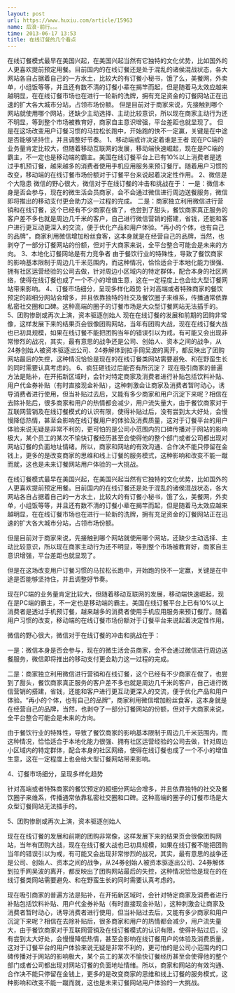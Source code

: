 ```yaml
---
layout: post
url: https://www.huxiu.com/article/15963
name: 后浪-前行。。。
time: 2013-06-17 13:53
title: 在线订餐的几个看点
---
```

在线订餐模式最早在美国兴起，在美国兴起当然有它独特的文化优势，比如国外的人更喜欢提前预定用餐。目前国内的在线订餐还是处于混乱的诸侯混战状态，各大网站各自占据着自己的一方水土，比较大的有订餐小秘书，饿了么，美餐网，外卖单，小组饭等等，并且还有数不清的订餐小辈在揭竿而起，但是随着马太效应越来越明显，在在线订餐市场也在进行一轮新的洗牌，拥有充足资金的订餐网站正在迅速的扩大各大城市分站，占领市场份额。 但是目前对于商家来说，先接触到哪个网站就使用哪个网站，还缺少主动选择、主动比较意识，所以现在商家主动行为还不明显，等到整个市场被教育好，商家自主意识增强，平台差距也就显现了。 但是在这场改变用户订餐习惯的马拉松长跑中，开始跑的快不一定赢，关键是在中途是否能够坚持住，并且调整好节奏。 1、移动端或许决定着谁是王者 现在PC端的业务量肯定比较大，但随着移动互联网的发展，移动端快速崛起，现在是PC端的霸主，不一定也是移动端的霸主。美国在线订餐平台上已有10%以上消费者是透过手机预订餐，越来越多的消费者使用手机应用服务来预订餐厅。随着用户习惯的改变，移动端的在线订餐市场份额对于订餐平台来说起着决定性作用。 2、微信是个大隐患 微信的野心很大，微信对于在线订餐的冲击和挑战在于： 一是：微信本身是否会参与，现在的微生活会员商家，会不会通过微信进行周边送餐服务，微信即将推出的移动支付更会助力这一过程的完成。 二是：商家独立利用微信进行营销和在线订餐，这个已经有不少商家在做了，也尝到了甜头，餐饮商家真正服务的客户差不多也就是周边几千米的客户，自己进行微信营销的搭建，省钱，还能和客户进行更互动更深入的交流，便于优化产品和用户体验。“再小的个体，也有自己的品牌”，商家利用微信增加粉丝食客，这本身就是在经营自己的品牌，当然，也剥夺了一部分订餐网站的份额，但对于大商家来说，全平台整合可能会是未来的方向。 3、本地化订餐网站是有力竞争者 由于餐饮行业的特殊性，导致了餐饮商家的影响基本限制于周边几千米范围内，而这种情况，恰恰适合于本地化能力很强、拥有社区运营经验的公司去做，针对周边小区域内的特定群体，配合本身的社区网络，使得在线订餐也成了一个不小的增值生意，这在一定程度上也会给大型订餐网站带来影响。 4、订餐市场细分，呈现多样化趋势 针对高端或者特殊商家的餐饮预定的超细分网站会增多，并且依靠独特的社交及餐饮圈子来维系，传播通常依靠私密社交圈和口碑。这种高端的圈子的订餐市场是大众型订餐网站无法插手的。 5、团购惨剧或再次上演，资本驱逐创始人 现在在线订餐的发展和前期的团购非常像，这样发展下来的结果页会很像团购网站，当年有团购大战，现在在线订餐大战也已初具规模，如果在线订餐不能把团购当年的错误引以为戒，有可能又会出现非常惨烈的战况，其实，最有意思的战争还是公司、创始人、资本之间的战争，从24券创始人被资本驱逐出公司、24券解体到拉手网吴波的离开，都反映出了团购网站最后的失控，这种情况恰恰是现在的在线订餐类网站需要避免、和在野蛮生长的同时需要认真考虑的。 6、疯狂砸钱过后能否有所沉淀？ 现在吸引商家的普遍方法是贴补，在开拓新区域时，会针对特定商家及消费者进行补贴包括饮料补贴、用户代金券补贴（有时直接现金补贴），这种刺激会让商家及消费者暂时动心，诱导消费者进行使用，但当补贴过去后，又能有多少商家和用户沉淀下来呢？相信在去除补贴后，很多商家和用户的热情都会减少，用户流失量大，由于餐饮商家对于互联网营销及在线订餐模式的认识有限，使得补贴过后，没有尝到太大好处，会慢慢降低热情，甚至会影响在线订餐用户的体验及消费质量，这对于订餐平台的用户体验来说无疑是非常不利的，更可怕的是公司小范围内的口碑传播对于网站的影响极大，某个员工的某次不愉快订餐经历甚至会使得他的整个部门或者公司都出现对网站订餐的负面地址情绪。所以，商家和网站的有效沟通、合作决不能只停留在金钱上，更多的是改变商家的思维和线上订餐的服务模式，这种影响和改变不能一蹴而就，这也是未来订餐网站用户体验的一大挑战。

在线订餐模式最早在美国兴起，在美国兴起当然有它独特的文化优势，比如国外的人更喜欢提前预定用餐。目前国内的在线订餐还是处于混乱的诸侯混战状态，各大网站各自占据着自己的一方水土，比较大的有订餐小秘书，饿了么，美餐网，外卖单，小组饭等等，并且还有数不清的订餐小辈在揭竿而起，但是随着马太效应越来越明显，在在线订餐市场也在进行一轮新的洗牌，拥有充足资金的订餐网站正在迅速的扩大各大城市分站，占领市场份额。

但是目前对于商家来说，先接触到哪个网站就使用哪个网站，还缺少主动选择、主动比较意识，所以现在商家主动行为还不明显，等到整个市场被教育好，商家自主意识增强，平台差距也就显现了。

但是在这场改变用户订餐习惯的马拉松长跑中，开始跑的快不一定赢，关键是在中途是否能够坚持住，并且调整好节奏。

现在PC端的业务量肯定比较大，但随着移动互联网的发展，移动端快速崛起，现在是PC端的霸主，不一定也是移动端的霸主。美国在线订餐平台上已有10%以上消费者是透过手机预订餐，越来越多的消费者使用手机应用服务来预订餐厅。随着用户习惯的改变，移动端的在线订餐市场份额对于订餐平台来说起着决定性作用。

微信的野心很大，微信对于在线订餐的冲击和挑战在于：

一是：微信本身是否会参与，现在的微生活会员商家，会不会通过微信进行周边送餐服务，微信即将推出的移动支付更会助力这一过程的完成。

二是：商家独立利用微信进行营销和在线订餐，这个已经有不少商家在做了，也尝到了甜头，餐饮商家真正服务的客户差不多也就是周边几千米的客户，自己进行微信营销的搭建，省钱，还能和客户进行更互动更深入的交流，便于优化产品和用户体验。“再小的个体，也有自己的品牌”，商家利用微信增加粉丝食客，这本身就是在经营自己的品牌，当然，也剥夺了一部分订餐网站的份额，但对于大商家来说，全平台整合可能会是未来的方向。

由于餐饮行业的特殊性，导致了餐饮商家的影响基本限制于周边几千米范围内，而这种情况，恰恰适合于本地化能力很强、拥有社区运营经验的公司去做，针对周边小区域内的特定群体，配合本身的社区网络，使得在线订餐也成了一个不小的增值生意，这在一定程度上也会给大型订餐网站带来影响。

4、订餐市场细分，呈现多样化趋势

针对高端或者特殊商家的餐饮预定的超细分网站会增多，并且依靠独特的社交及餐饮圈子来维系，传播通常依靠私密社交圈和口碑。这种高端的圈子的订餐市场是大众型订餐网站无法插手的。

5、团购惨剧或再次上演，资本驱逐创始人

现在在线订餐的发展和前期的团购非常像，这样发展下来的结果页会很像团购网站，当年有团购大战，现在在线订餐大战也已初具规模，如果在线订餐不能把团购当年的错误引以为戒，有可能又会出现非常惨烈的战况，其实，最有意思的战争还是公司、创始人、资本之间的战争，从24券创始人被资本驱逐出公司、24券解体到拉手网吴波的离开，都反映出了团购网站最后的失控，这种情况恰恰是现在的在线订餐类网站需要避免、和在野蛮生长的同时需要认真考虑的。

现在吸引商家的普遍方法是贴补，在开拓新区域时，会针对特定商家及消费者进行补贴包括饮料补贴、用户代金券补贴（有时直接现金补贴），这种刺激会让商家及消费者暂时动心，诱导消费者进行使用，但当补贴过去后，又能有多少商家和用户沉淀下来呢？相信在去除补贴后，很多商家和用户的热情都会减少，用户流失量大，由于餐饮商家对于互联网营销及在线订餐模式的认识有限，使得补贴过后，没有尝到太大好处，会慢慢降低热情，甚至会影响在线订餐用户的体验及消费质量，这对于订餐平台的用户体验来说无疑是非常不利的，更可怕的是公司小范围内的口碑传播对于网站的影响极大，某个员工的某次不愉快订餐经历甚至会使得他的整个部门或者公司都出现对网站订餐的负面地址情绪。所以，商家和网站的有效沟通、合作决不能只停留在金钱上，更多的是改变商家的思维和线上订餐的服务模式，这种影响和改变不能一蹴而就，这也是未来订餐网站用户体验的一大挑战。

